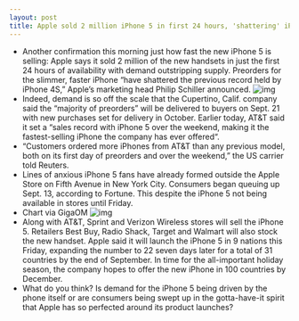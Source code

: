 ```yaml
---
layout: post
title: Apple sold 2 million iPhone 5 in first 24 hours, 'shattering' iPhone 4S record
---
```

* Another confirmation this morning just how fast the new iPhone 5 is selling: Apple says it sold 2 million of the new handsets in just the first 24 hours of availability with demand outstripping supply. Preorders for the slimmer, faster iPhone “have shattered the previous record held by iPhone 4S,” Apple’s marketing head Philip Schiller announced.
![img](http://media.idownloadblog.com/wp-content/uploads/2012/08/crowded-apple-store.jpg)
* Indeed, demand is so off the scale that the Cupertino, Calif. company said the “majority of preorders” will be delivered to buyers on Sept. 21 with new purchases set for delivery in October. Earlier today, AT&T said it set a “sales record with iPhone 5 over the weekend, making it the fastest-selling iPhone the company has ever offered“.
* “Customers ordered more iPhones from AT&T than any previous model, both on its first day of preorders and over the weekend,” the US carrier told Reuters.
* Lines of anxious iPhone 5 fans have already formed outside the Apple Store on Fifth Avenue in New York City. Consumers began queuing up Sept. 13, according to Fortune. This despite the iPhone 5 not being available in stores until Friday.
* Chart via GigaOM
![img](http://media.idownloadblog.com/wp-content/uploads/2012/09/iPhone-5-preorders-GigaOm-chart-001.jpg)
* Along with AT&T, Sprint and Verizon Wireless stores will sell the iPhone 5. Retailers Best Buy, Radio Shack, Target and Walmart will also stock the new handset. Apple said it will launch the iPhone 5 in 9 nations this Friday, expanding the number to 22 seven days later for a total of 31 countries by the end of September. In time for the all-important holiday season, the company hopes to offer the new iPhone in 100 countries by December.
* What do you think? Is demand for the iPhone 5 being driven by the phone itself or are consumers being swept up in the gotta-have-it spirit that Apple has so perfected around its product launches?

